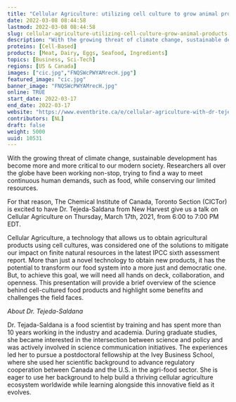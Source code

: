 ```yaml
---
title: "Cellular Agriculture: utilizing cell culture to grow animal products"
date: 2022-03-08 08:44:58
lastmod: 2022-03-08 08:44:58
slug: cellular-agriculture-utilizing-cell-culture-grow-animal-products
description: "With the growing threat of climate change, sustainable development has become more and more critical to our modern society. Researchers all over the globe have been working non-stop, trying to find a way to meet continuous human demands, such as food, while conserving our limited resources.For that reason, The Chemical Institute of Canada, Toronto Section (CICTor) is excited to have Dr. Tejeda-Saldana from New Harvest give us a talk on Cellular Agriculture on Thursday, March 17th, 2021, from 6:00 to 7:00 PM EDT."
proteins: [Cell-Based]
products: [Meat, Dairy, Eggs, Seafood, Ingredients]
topics: [Business, Sci-Tech]
regions: [US & Canada]
images: ["cic.jpg","FNQSWcPWYAMrecH.jpg"]
featured_image: "cic.jpg"
banner_image: "FNQSWcPWYAMrecH.jpg"
online: TRUE
start_date: 2022-03-17
end_date: 2022-03-17
website: "https://www.eventbrite.ca/e/cellular-agriculture-with-dr-tejeda-saldana-tickets-290198951877"
contributors: [NL]
draft: false
weight: 5000
uuid: 10531
---
```

With the growing threat of climate change, sustainable development has
become more and more critical to our modern society. Researchers all
over the globe have been working non-stop, trying to find a way to meet
continuous human demands, such as food, while conserving our limited
resources.

For that reason, The Chemical Institute of Canada, Toronto Section
(CICTor) is excited to have Dr. Tejeda-Saldana from New Harvest give us
a talk on Cellular Agriculture on Thursday, March 17th, 2021, from 6:00
to 7:00 PM EDT.

Cellular Agriculture, a technology that allows us to obtain agricultural
products using cell cultures, was considered one of the solutions to
mitigate our impact on finite natural resources in the latest IPCC sixth
assessment report. More than just a novel technology to obtain new
products, it has the potential to transform our food system into a more
just and democratic one. But, to achieve this goal, we will need all
hands on deck, collaboration, and openness. This presentation will
provide a brief overview of the science behind cell-cultured food
products and highlight some benefits and challenges the field faces.

*About Dr. Tejeda-Saldana*

Dr. Tejada-Saldana is a food scientist by training and has spent more
than 10 years working in the industry and academia. During graduate
studies, she became interested in the intersection between science and
policy and was actively involved in science communication initiatives.
The experiences led her to pursue a postdoctoral fellowship at the Ivey
Business School, where she used her scientific background to advance
regulatory cooperation between Canada and the U.S. in the agri-food
sector. She is eager to use her background to help build a thriving
cellular agriculture ecosystem worldwide while learning alongside this
innovative field as it evolves.
